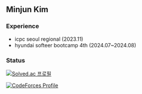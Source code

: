 ## Minjun Kim

<!--
**violet-mj/violet-mj** is a ✨ _special_ ✨ repository because its `README.md` (this file) appears on your GitHub profile.

Here are some ideas to get you started:

- 🔭 I’m currently working on ...
- 🌱 I’m currently learning ...
- 👯 I’m looking to collaborate on ...
- 🤔 I’m looking for help with ...
- 💬 Ask me about ...
- 📫 How to reach me: ...
- 😄 Pronouns: ...
- ⚡ Fun fact: ...
-->

### Experience
- icpc seoul regional (2023.11)
- hyundai softeer bootcamp 4th (2024.07~2024.08)

### Status

[![Solved.ac 프로필](http://mazassumnida.wtf/api/generate_badge?boj=alswnssl0528)](https://solved.ac/alswnssl0528)

[![CodeForces Profile](https://cf.leed.at?id=minjunnnn)](https://codeforces.com/profile/minjunnnn)


